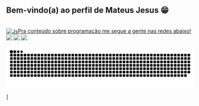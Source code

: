 ## Bem-vindo(a) ao perfil de Mateus Jesus 😁

 <div>
   <a href="https://github.com/Mateus-J
   <img height="180em" src="https://github-readme-stats.vercel.app/api?username=Mateus-J&show_icons=true&theme=dracula&include_all_commits=true&count_private=true%22/%3E
   <img height="180em" src="https://github-readme-stats.vercel.app/api/top-langs/?username=Mateus-J&layout=compact&langs_count=6&theme=tokyonight%22/%3E

</div>
<div style="display: inline_block"><br>
  <img align="center" alt="Js" height="30" width="40" src="https://raw.githubusercontent.com/devicons/devicon/master/icons/javascript/javascript-plain.svg%22%3E
  <img align="center" alt="HTML" height="30" width="40" src="https://raw.githubusercontent.com/devicons/devicon/master/icons/html5/html5-original.svg%22%3E
  <img align="center" alt="CSS" height="30" width="40" src="https://raw.githubusercontent.com/devicons/devicon/master/icons/css3/css3-original.svg%22%3E
</div>
 
 <br>
 
  ### Pra conteúdo sobre programação me segue a gente nas redes abaixo!
 
<div> 
    <a href="https://www.instagram.com/_.mateusjesus/" target="_blank"><img src="https://img.shields.io/badge/-Instagram-%23E4405F?style=for-the-badge&logo=instagram&logoColor=white" target="_blank"></a>
  <a href = "mailto:mateus.jesus.v.de.melo@gmail.com"><img src="https://img.shields.io/badge/-Gmail-%23333?style=for-the-badge&logo=gmail&logoColor=white" target="_blank"></a>
  <a href="https://www.linkedin.com/in/mateus-jesus-73a4601a4/" target="_blank"><img src="https://img.shields.io/badge/-LinkedIn-%230077B5?style=for-the-badge&logo=linkedin&logoColor=white" target="_blank"></a> 
 
  ![Snake animation](https://github.com/Mateus-J/mateus-j/blob/output/github-contribution-grid-snake.svg)

</div>]
